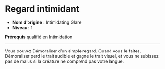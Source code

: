 # Regard intimidant

 * **Nom d'origine** : Intimidating Glare
 * **Niveau** : 1


<p><strong>Prérequis</strong> qualifié en Intimidation</p>
<hr>
<p>Vous pouvez Démoraliser d’un simple regard. Quand vous le faites, Démoraliser perd le trait audible et gagne le trait visuel, et vous ne subissez pas de malus si la créature ne comprend pas votre langue.</p>